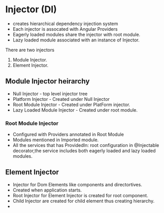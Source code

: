 # Injector (DI)
* creates hierarchical dependency injection system
* Each injector is assocated with Angular Providers
* Eagerly loaded modules share the injector with root module.
* Lazy loaded module associated with an instance of Injector.


There are two injectors
1. Module Injector.
2. Element Injector.

## Module Injector heirarchy
* Null Injector - top level injector tree
* Platform Injector - Created under Null Injector
* Root Module Injector - Created under PlatForm injector.
* Lazy Loaded Module Injector - Created under root module. 

### Root Module Injector
* Configured with Providers annotated in Root Module 
* Modules mentioned in Imported module.
* All the services that has ProvidedIn: root configuration in @Injectable decorator,the service includes both eagerly loaded and lazy loaded modules.



## Element Injector
* Injector for Dom Elements like components and directortives. 
* Created when application starts.
* Root Injector for Element Injector is created for root component.
* Child Injector are created for child element thus creating hierarchy. 
* 

